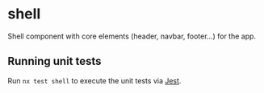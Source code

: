 # shell

Shell component with core elements (header, navbar, footer...) for the app.

## Running unit tests

Run `nx test shell` to execute the unit tests via [Jest](https://jestjs.io).
